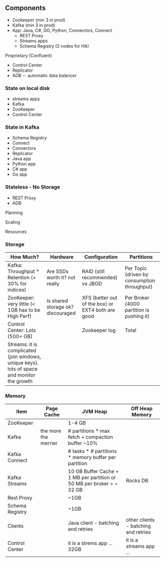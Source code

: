 ## Components
- Zookeeper (min 3 in prod)
- Kafka (min 3 in prod)
- App: Java, C#, GO, Python, Connectors, Connect
  - REST Proxy
  - Streams apps
  - Schema Registry (2 nodes for HA)

Proprietary (Confluent)
  - Control Center
  - Replicator
  - ADB -- automatic data balancer

### State on local disk
  - streams apps
  - Kafka
  - ZooKeeper
  - Control Center

### State in Kafka
  - Schema Registry
  - Connect
  - Connectors
  - Replicator
  - Java app
  - Python app
  - C# app
  - Go app
  
### Stateless - No Storage
  - REST Proxy
  - ADB

Planning

Scaling

Resources

### Storage
How Much? | Hardware | Configuration | Partitions
--- | --- | --- | --- 
Kafka: Throughput * Retention (+ 30% for indices) | Are SSDs worth it? not really | RAID (still recommended) vs JBOD | Per Topic (driven by consumption throughput)
ZooKeeper: very little (< 1GB has to be High Perf) | Is shared storage ok? discouraged | XFS (better out of the box) or EXT4 both are good | Per Broker (4000 partition is pushing it)
Control Center: Lots (500+ GB) | | Zookeeper log | Total
Streams: it is complicated (join windows, unique keys). lots of space and monitor the growth | | |

### Memory
Item | Page Cache | JVM Heap | Off Heap Memory
--- | --- | --- | ---
ZooKeeper | | 1-4 GB | 
Kafka | the more the merrier | # partitions * max fetch + compaction buffer ~10% | 
Kafka Connect | | # tasks * # partitions * memory buffer per partition | 
Kafka Streams | | 10 GB Buffer Cache + 1 MB per partition or 50 MB per broker = ~ 32 GB | Rocks DB
Rest Proxy | | ~1GB | 
Schema Registry | | ~1GB | 
Clients | | Java client - batching and retries | other clients - batching and retries
Control Center | | it is a strems app ... 32GB | it is a streams app ... 
